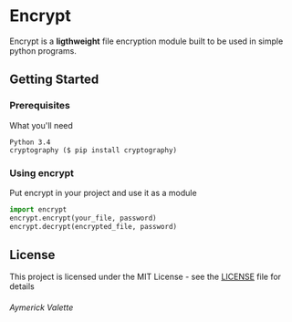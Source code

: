 # Encrypt

Encrypt is a __ligthweight__ file encryption module built to be used in simple python
programs.


## Getting Started

### Prerequisites

What you'll need

```
Python 3.4
cryptography ($ pip install cryptography)
```

### Using encrypt

Put encrypt in your project and use it as a module

```python
import encrypt
encrypt.encrypt(your_file, password)
encrypt.decrypt(encrypted_file, password)
```

## License

This project is licensed under the MIT License - see the [LICENSE](LICENSE) file for details

###### Aymerick Valette